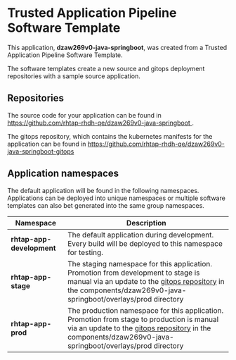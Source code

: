 # Trusted Application Pipeline Software Template

This application, **dzaw269v0-java-springboot**, was created from a Trusted Application Pipeline Software Template.

The software templates create a new source and gitops deployment repositories with a sample source application. 

## Repositories

The source code for your application can be found in [https://github.com/rhtap-rhdh-qe/dzaw269v0-java-springboot ](https://github.com/rhtap-rhdh-qe/dzaw269v0-java-springboot ).
 
The gitops repository, which contains the kubernetes manifests for the application can be found in 
[https://github.com/rhtap-rhdh-qe/dzaw269v0-java-springboot-gitops ](https://github.com/rhtap-rhdh-qe/dzaw269v0-java-springboot-gitops ) 

## Application namespaces 

The default application will be found in the following namespaces. Applications can be deployed into unique namespaces or multiple software templates can also bet generated into the same group namespaces.  

|  Namespace   |  Description   |  
| -------- | -------- |   
| **rhtap-app-development** | The default application during development. Every build will be deployed to this namespace for testing. | 
| **rhtap-app-stage** | The staging namespace for this application. Promotion from development to stage is manual via an update to the [gitops repository](https://github.com/rhtap-rhdh-qe/dzaw269v0-java-springboot-gitops ) in the components/dzaw269v0-java-springboot/overlays/prod directory |  
| **rhtap-app-prod** | The production namespace for this application. Promotion from stage to production is manual via an update to the [gitops repository](https://github.com/rhtap-rhdh-qe/dzaw269v0-java-springboot-gitops ) in the components/dzaw269v0-java-springboot/overlays/prod directory | 